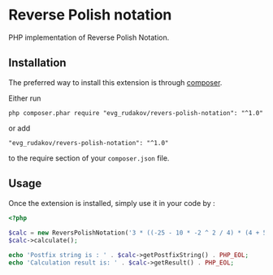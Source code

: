 Reverse Polish notation
========================
PHP implementation of Reverse Polish Notation.

Installation
------------

The preferred way to install this extension is through [composer](http://getcomposer.org/download/).

Either run

```
php composer.phar require "evg_rudakov/revers-polish-notation": "^1.0"
```

or add

```
"evg_rudakov/revers-polish-notation": "^1.0"
```

to the require section of your `composer.json` file.


Usage
-----

Once the extension is installed, simply use it in your code by  :

```php
<?php
 
$calc = new ReversPolishNotation('3 * ((-25 - 10 * -2 ^ 2 / 4) * (4 + 5)) / 2');
$calc->calculate();

echo 'Postfix string is : ' . $calc->getPostfixString() . PHP_EOL;
echo 'Calculation result is: ' . $calc->getResult() . PHP_EOL;

```